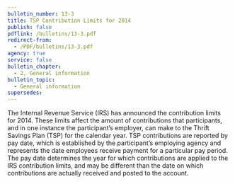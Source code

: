 ```yaml
---
bulletin_number: 13-3
title: TSP Contribution Limits for 2014
publish: false
pdflink: /bulletins/13-3.pdf
redirect-from:
  - /PDF/bulletins/13-3.pdf
agency: true
service: false
bulletin_chapter:
  - 2, General information
bulletin_topic:
  - General information
supersedes:
---
```


The Internal Revenue Service (IRS) has announced the contribution limits for 2014. These limits affect the amount of contributions that participants, and in one instance the participant’s employer, can make to the Thrift Savings Plan (TSP) for the calendar year. TSP contributions are reported by pay date, which is established by the participant’s employing agency and represents the date employees receive payment for a particular pay period. The pay date determines the year for which contributions are applied to the IRS contribution limits, and may be different than the date on which contributions are actually received and posted to the account.
